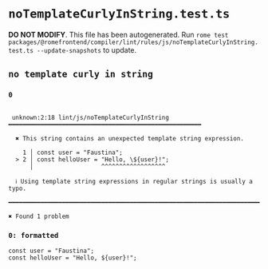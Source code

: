# `noTemplateCurlyInString.test.ts`

**DO NOT MODIFY**. This file has been autogenerated. Run `rome test packages/@romefrontend/compiler/lint/rules/js/noTemplateCurlyInString.test.ts --update-snapshots` to update.

## `no template curly in string`

### `0`

```

 unknown:2:18 lint/js/noTemplateCurlyInString ━━━━━━━━━━━━━━━━━━━━━━━━━━━━━━━━━━━━━━━━━━━━━━━━━━━━━━

  ✖ This string contains an unexpected template string expression.

    1 │ const user = "Faustina";
  > 2 │ const helloUser = "Hello, \${user}!";
      │                   ^^^^^^^^^^^^^^^^^^

  ℹ Using template string expressions in regular strings is usually a typo.

━━━━━━━━━━━━━━━━━━━━━━━━━━━━━━━━━━━━━━━━━━━━━━━━━━━━━━━━━━━━━━━━━━━━━━━━━━━━━━━━━━━━━━━━━━━━━━━━━━━━

✖ Found 1 problem

```

### `0: formatted`

```
const user = "Faustina";
const helloUser = "Hello, ${user}!";

```
